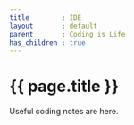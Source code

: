 ```yaml
---
title        : IDE
layout       : default
parent       : Coding is Life
has_children : true
---
```


# {{ page.title }}

Useful coding notes are here.

